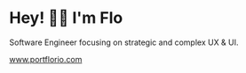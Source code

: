 # Hey! 👋🏼  I'm Flo 

Software Engineer focusing on strategic and complex UX & UI. 

www.portflorio.com
